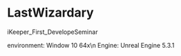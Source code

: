 # LastWizardary
iKeeper_First_DevelopeSeminar

environment: Window 10 64x\n
Engine: Unreal Engine 5.3.1
